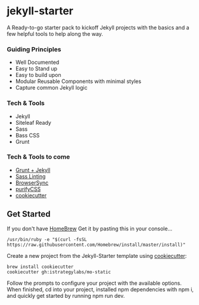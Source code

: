 # jekyll-starter
A Ready-to-go starter pack to kickoff Jekyll projects with the basics and a few helpful tools to help along the way.

### Guiding Principles
* Well Documented
* Easy to Stand up 
* Easy to build upon
* Modular Reusable Components with minimal styles
* Capture common Jekyll logic

### Tech & Tools
* Jekyll
* Siteleaf Ready
* Sass
* Bass CSS
* Grunt

### Tech & Tools to come
* [Grunt + Jekyll](https://github.com/dannygarcia/grunt-jekyll)
* [Sass Linting](https://github.com/sasstools/grunt-sass-lint)
* [BrowserSync](https://browsersync.io/)
* [purifyCSS](https://github.com/purifycss/purifycss)
* [cookiecutter](https://github.com/audreyr/cookiecutter)

## Get Started
If you don't have [HomeBrew](https://brew.sh/) Get it by pasting this in your console...
```
/usr/bin/ruby -e "$(curl -fsSL https://raw.githubusercontent.com/Homebrew/install/master/install)"
```
Create a new project from the Jekyll-Starter template using [cookiecutter](https://github.com/audreyr/cookiecutter):

```
brew install cookiecutter
cookiecutter gh:istrategylabs/mo-static
```

Follow the prompts to configure your project with the available options. When finished, cd into your project, installed npm dependencies with npm i, and quickly get started by running npm run dev. 
